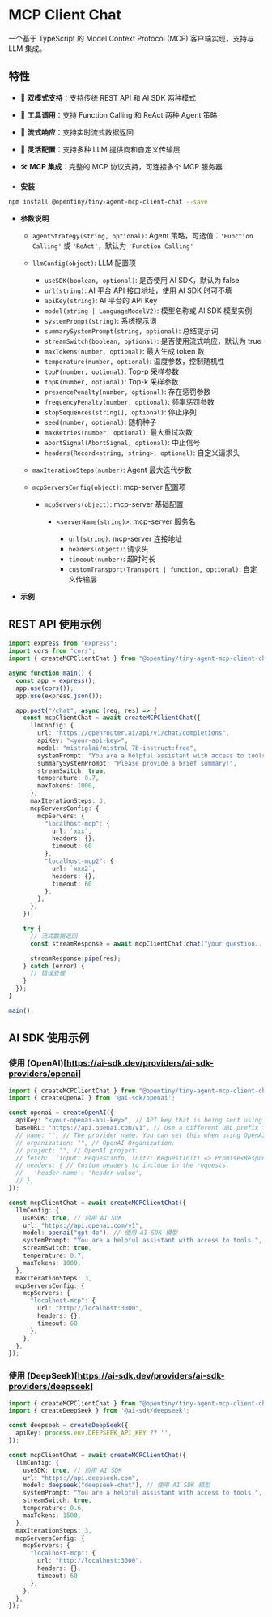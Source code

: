 # MCP Client Chat

一个基于 TypeScript 的 Model Context Protocol (MCP) 客户端实现，支持与 LLM 集成。

## 特性

- 🚀 **双模式支持**：支持传统 REST API 和 AI SDK 两种模式
- 🔧 **工具调用**：支持 Function Calling 和 ReAct 两种 Agent 策略
- 📡 **流式响应**：支持实时流式数据返回
- 🔌 **灵活配置**：支持多种 LLM 提供商和自定义传输层
- 🛠️ **MCP 集成**：完整的 MCP 协议支持，可连接多个 MCP 服务器

- **安装**

```bash
npm install @opentiny/tiny-agent-mcp-client-chat --save
```

- **参数说明**

  - `agentStrategy(string, optional)`: Agent 策略，可选值：`'Function Calling'` 或 `'ReAct'`，默认为 `'Function Calling'`

  - `llmConfig(object)`: LLM 配置项

    - `useSDK(boolean, optional)`: 是否使用 AI SDK，默认为 false
    - `url(string)`: AI 平台 API 接口地址，使用 AI SDK 时可不填
    - `apiKey(string)`: AI 平台的 API Key
    - `model(string | LanguageModelV2)`: 模型名称或 AI SDK 模型实例
    - `systemPrompt(string)`: 系统提示词
    - `summarySystemPrompt(string, optional)`: 总结提示词
    - `streamSwitch(boolean, optional)`: 是否使用流式响应，默认为 true
    - `maxTokens(number, optional)`: 最大生成 token 数
    - `temperature(number, optional)`: 温度参数，控制随机性
    - `topP(number, optional)`: Top-p 采样参数
    - `topK(number, optional)`: Top-k 采样参数
    - `presencePenalty(number, optional)`: 存在惩罚参数
    - `frequencyPenalty(number, optional)`: 频率惩罚参数
    - `stopSequences(string[], optional)`: 停止序列
    - `seed(number, optional)`: 随机种子
    - `maxRetries(number, optional)`: 最大重试次数
    - `abortSignal(AbortSignal, optional)`: 中止信号
    - `headers(Record<string, string>, optional)`: 自定义请求头

  - `maxIterationSteps(number)`: Agent 最大迭代步数

  - `mcpServersConfig(object)`: mcp-server 配置项

    - `mcpServers(object)`: mcp-server 基础配置

      - `<serverName(string)>`: mcp-server 服务名

        - `url(string)`: mcp-server 连接地址
        - `headers(object)`: 请求头
        - `timeout(number)`: 超时时长
        - `customTransport(Transport | function, optional)`: 自定义传输层

- **示例**

## REST API 使用示例

```typescript
import express from "express";
import cors from "cors";
import { createMCPClientChat } from "@opentiny/tiny-agent-mcp-client-chat";

async function main() {
  const app = express();
  app.use(cors());
  app.use(express.json());

  app.post("/chat", async (req, res) => {
    const mcpClientChat = await createMCPClientChat({
      llmConfig: {
        url: "https://openrouter.ai/api/v1/chat/completions",
        apiKey: "<your-api-key>",
        model: "mistralai/mistral-7b-instruct:free",
        systemPrompt: "You are a helpful assistant with access to tools.",
        summarySystemPrompt: "Please provide a brief summary!",
        streamSwitch: true,
        temperature: 0.7,
        maxTokens: 1000,
      },
      maxIterationSteps: 3,
      mcpServersConfig: {
        mcpServers: {
          "localhost-mcp": {
            url: `xxx`,
            headers: {},
            timeout: 60
          },
          "localhost-mcp2": {
            url: `xxx2`,
            headers: {},
            timeout: 60
          },
        },
      },
    });

    try {
      // 流式数据返回
      const streamResponse = await mcpClientChat.chat("your question...");

      streamResponse.pipe(res);
    } catch (error) {
      // 错误处理
    }
  });
}

main();
```

## AI SDK 使用示例

### 使用 (OpenAI)[https://ai-sdk.dev/providers/ai-sdk-providers/openai]

```typescript
import { createMCPClientChat } from "@opentiny/tiny-agent-mcp-client-chat";
import { createOpenAI } from '@ai-sdk/openai';

const openai = createOpenAI({
  apiKey: "<your-openai-api-key>", // API key that is being sent using the Authorization header. It defaults to the OPENAI_API_KEY environment variable.
  baseURL: "https://api.openai.com/v1", // Use a different URL prefix for API calls, e.g. to use proxy servers. The default prefix is https://api.openai.com/v1.
  // name: "", // The provider name. You can set this when using OpenAI compatible providers to change the model provider property. Defaults to openai.
  // organization: "", // OpenAI Organization.
  // project: "", // OpenAI project.
  // fetch:  (input: RequestInfo, init?: RequestInit) => Promise<Response>, // Custom fetch implementation. Defaults to the global fetch function. You can use it as a middleware to intercept requests, or to provide a custom fetch implementation for e.g. testing.
  // headers: { // Custom headers to include in the requests.
  //   'header-name': 'header-value',
  // },
});

const mcpClientChat = await createMCPClientChat({
  llmConfig: {
    useSDK: true, // 启用 AI SDK
    url: "https://api.openai.com/v1",
    model: openai("gpt-4o"), // 使用 AI SDK 模型
    systemPrompt: "You are a helpful assistant with access to tools.",
    streamSwitch: true,
    temperature: 0.7,
    maxTokens: 1000,
  },
  maxIterationSteps: 3,
  mcpServersConfig: {
    mcpServers: {
      "localhost-mcp": {
        url: "http://localhost:3000",
        headers: {},
        timeout: 60
      },
    },
  },
});
```

### 使用 (DeepSeek)[https://ai-sdk.dev/providers/ai-sdk-providers/deepseek] 

```typescript
import { createMCPClientChat } from "@opentiny/tiny-agent-mcp-client-chat";
import { createDeepSeek } from '@ai-sdk/deepseek';

const deepseek = createDeepSeek({
  apiKey: process.env.DEEPSEEK_API_KEY ?? '',
});

const mcpClientChat = await createMCPClientChat({
  llmConfig: {
    useSDK: true, // 启用 AI SDK
    url: "https://api.deepseek.com",
    model: deepseek("deepseek-chat"), // 使用 AI SDK 模型
    systemPrompt: "You are a helpful assistant with access to tools.",
    streamSwitch: true,
    temperature: 0.6,
    maxTokens: 1500,
  },
  maxIterationSteps: 3,
  mcpServersConfig: {
    mcpServers: {
      "localhost-mcp": {
        url: "http://localhost:3000",
        headers: {},
        timeout: 60
      },
    },
  },
});
```
